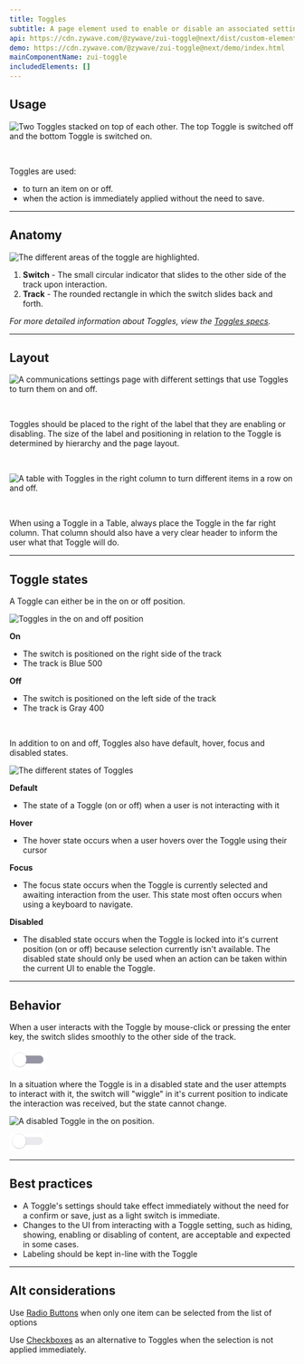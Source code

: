 ```yaml
---
title: Toggles
subtitle: A page element used to enable or disable an associated setting or feature.
api: https://cdn.zywave.com/@zywave/zui-toggle@next/dist/custom-elements.json
demo: https://cdn.zywave.com/@zywave/zui-toggle@next/demo/index.html
mainComponentName: zui-toggle
includedElements: []
---
```

## Usage

![Two Toggles stacked on top of each other. The top Toggle is switched off and the bottom Toggle is switched on. ](/images/toggle_usage.svg "Toggle usage")

</br>

Toggles are used:

* to turn an item on or off.
* when the action is immediately applied without the need to save. 

- - -

## Anatomy

![The different areas of the toggle are highlighted.](/images/toggle_anatomy.svg "Toggle anatomy")

1. **Switch** - The small circular indicator that slides to the other side of the track upon interaction.
2. **Track** - The rounded rectangle in which the switch slides back and forth.  

*For more detailed information about Toggles, view the [Toggles specs](https://xd.adobe.com/view/1404bbb4-2679-48c1-8ef4-89cf1c1adcd4-4157/).*

- - -

## Layout

![A communications settings page with different settings that use Toggles to turn them on and off. ](/images/toggle_layout.svg "Toggle page layout")

</br>

Toggles should be placed to the right of the label that they are enabling or disabling. The size of the label and positioning in relation to the Toggle is determined by hierarchy and the page layout.   

</br>

![A table with Toggles in the right column to turn different items in a row on and off.](/images/toggle_layout-table.svg "Toggle table layout")

</br>

When using a Toggle in a Table, always place the Toggle in the far right column. That column should also have a very clear header to inform the user what that Toggle will do.  

- - -

## Toggle states

A Toggle can either be in the on or off position. 

![Toggles in the on and off position](/images/toggle_on-off.svg "Toggles on and off")

**On**

* The switch is positioned on the right side of the track
* The track is Blue 500

**Off**

* The switch is positioned on the left side of the track
* The track is Gray 400



</br>

In addition to on and off, Toggles also have default, hover, focus and disabled states.

![The different states of Toggles](/images/toggle_states.svg "Toggle states")

**Default**

* The state of a Toggle (on or off) when a user is not interacting with it

**Hover**

* The hover state occurs when a user hovers over the Toggle using their cursor

**Focus** 

* The focus state occurs when the Toggle is currently selected and awaiting interaction from the user. This state most often occurs when using a keyboard to navigate. 

**Disabled**

* The disabled state occurs when the Toggle is locked into it's current position (on or off) because selection currently isn't available. The disabled state should only be used when an action can be taken within the current UI to enable the Toggle. 

- - -

## Behavior

When a user interacts with the Toggle by mouse-click or pressing the enter key, the switch slides smoothly to the other side of the track. 

![The animation of a toggle sliding from the off position to the on position. ](/static/images/toggle-on.gif "Toggle switching behavior")

In a situation where the Toggle is in a disabled state and the user attempts to interact with it, the switch will "wiggle" in it's current position to indicate the interaction was received, but the state cannot change.

![A disabled Toggle in the on position. ](/images/toggle-on-disabled.gif "Disabled on Toggle behavior")

![A disabled Toggle in the off position](/static/images/toggle-off-disabled.gif "Disabled off Toggle behavior")

- - -

## Best practices

* A Toggle's settings should take effect immediately without the need for a confirm or save, just as a light switch is immediate.
* Changes to the UI from interacting with a Toggle setting, such as hiding, showing, enabling or disabling of content, are acceptable and expected in some cases. 
* Labeling should be kept in-line with the Toggle

- - -

## Alt considerations

Use [Radio Buttons](/design-system/components/radio-buttons) when only one item can be selected from the list of options

Use [Checkboxes](design-system/components/checkboxes) as an alternative to Toggles when the selection is not applied immediately.